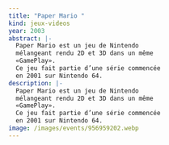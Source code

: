 ```yaml
---
title: "Paper Mario "
kind: jeux-videos
year: 2003
abstract: |-
  Paper Mario est un jeu de Nintendo
  mélangeant rendu 2D et 3D dans un même
  «GamePlay».
  Ce jeu fait partie d’une série commencée
  en 2001 sur Nintendo 64. 
description: |-
  Paper Mario est un jeu de Nintendo
  mélangeant rendu 2D et 3D dans un même
  «GamePlay».
  Ce jeu fait partie d’une série commencée
  en 2001 sur Nintendo 64.
image: /images/events/956959202.webp
---
```

